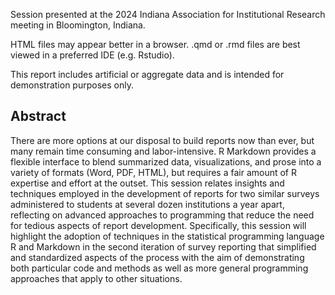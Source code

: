 Session presented at the 2024 Indiana Association for Institutional Research meeting in Bloomington, Indiana. 

HTML files may appear better in a browser. .qmd or .rmd files are best viewed in a preferred IDE (e.g. Rstudio). 

This report includes artificial or aggregate data and is intended for demonstration purposes only. 

## Abstract
There are more options at our disposal to build reports now than ever, but many remain time consuming and labor-intensive. R Markdown provides a flexible interface to blend summarized data, visualizations, and prose into a variety of formats (Word, PDF, HTML), but requires a fair amount of R expertise and effort at the outset. This session relates insights and techniques employed in the development of reports for two similar surveys administered to students at several dozen institutions a year apart, reflecting on advanced approaches to programming that reduce the need for tedious aspects of report development. Specifically, this session will highlight the adoption of techniques in the statistical programming language R and Markdown in the second iteration of survey reporting that simplified and standardized aspects of the process with the aim of demonstrating both particular code and methods as well as more general programming approaches that apply to other situations.
